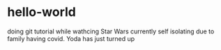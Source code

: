 # hello-world
doing git tutorial while wathcing Star Wars
currently self isolating due to family having covid.
Yoda has just turned up
